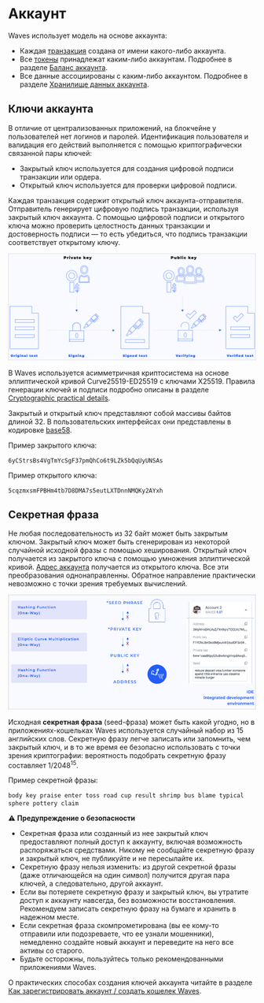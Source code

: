 # Аккаунт

Waves использует модель на основе аккаунта:
* Каждая [транзакция](/ru/blockchain/transaction/) создана от имени какого-либо аккаунта.
* Все [токены](/ru/blockchain/token/) принадлежат каким-либо аккаунтам. Подробнее в разделе [Баланс аккаунта](/ru/blockchain/account/account-balance).
* Все данные ассоциированы с каким-либо аккаунтом. Подробнее в разделе [Хранилище данных аккаунта](/ru/blockchain/account/account-data=storage).

## Ключи аккаунта

В отличие от централизованных приложений, на блокчейне у пользователей нет логинов и паролей. Идентификация пользователя и валидация его действий выполняется с помощью криптографически связанной пары ключей:

* Закрытый ключ используется для создания цифровой подписи транзакции или ордера.
* Открытый ключ используется для проверки цифровой подписи.

Каждая транзакция содержит открытый ключ аккаунта-отправителя. Отправитель генерирует цифровую подпись транзакции, используя закрытый ключ аккаунта. С помощью цифровой подписи и открытого ключа можно проверить целостность данных транзакции и достоверность подписи — то есть убедиться, что подпись транзакции соответствует открытому ключу.

![](./_assets/keys.png)

В Waves используется асимметричная криптосистема на основе эллиптической кривой Curve25519-ED25519 с ключами X25519. Правила генерации ключей и подписи подробно описаны в разделе [Cryptographic practical details](/en/blockchain/waves-protocol/cryptographic-practical-details).

Закрытый и открытый ключ представляют собой массивы байтов длиной 32. В пользовательских интерфейсах они представлены в кодировке [base58](https://ru.wikipedia.org/wiki/Base58).

Пример закрытого ключа:

```
6yCStrsBs4VgTmYcSgF37pmQhCo6t9LZk5bQqUyUNSAs
```

Пример открытого ключа:

```
5cqzmxsmFPBHm4tb7D8DMA7s5eutLXTDnnNMQKy2AYxh
```

## Секретная фраза

Не любая последовательность из 32 байт может быть закрытым ключом. Закрытый ключ может быть сгенерирован из некоторой случайной исходной фразы с помощью хеширования. Открытый ключ получается из закрытого ключа с помощью умножения эллиптической кривой. [Адрес аккаунта](/ru/blockchain/account/address) получается из открытого ключа. Все эти преобразования однонаправленны. Обратное направление практически невозможно с точки зрения требуемых вычислений.

![](./_assets/keys-way.png)

Исходная **секретная фраза** (seed-фраза) может быть какой угодно, но в приложениях-кошельках Waves используется случайный набор из 15 английских слов. Секретную фразу легче записать или запомнить, чем закрытый ключ, и в то же время ее безопасно использовать с точки зрения криптографии: вероятность подобрать секретную фразу составляет 1/2048<sup>15</sup>.

Пример секретной фразы:

```
body key praise enter toss road cup result shrimp bus blame typical sphere pottery claim
```

:warning: **Предупреждение о безопасности**
* Секретная фраза или созданный из нее закрытый ключ предоставляют полный доступ к аккаунту, включая возможность распоряжаться средствами. Никому не сообщайте секретную фразу и закрытый ключ, не публикуйте и не пересылайте их.
* Секретную фразу нельзя изменить: из другой секретной фразы (даже отличающейся на один символ) получится другая пара ключей, а следовательно, другой аккаунт.
* Если вы потеряете секретную фразу и закрытый ключ, вы утратите доступ к аккаунту навсегда, без возможности восстановления. Рекомендуем записать секретную фразу на бумаге и хранить в надежном месте.
* Если секретная фраза скомпрометирована (вы ее кому-то отправили или подозреваете, что ее узнали мошенники), немедленно создайте новый аккаунт и переведите на него все активы со старого.
* Будьте осторожны, пользуйтесь только рекомендованными приложениями Waves.

О практических способах создания ключей аккаунта читайте в разделе [Как зарегистрировать аккаунт / создать кошелек Waves](/ru/blockchain/account/create).
